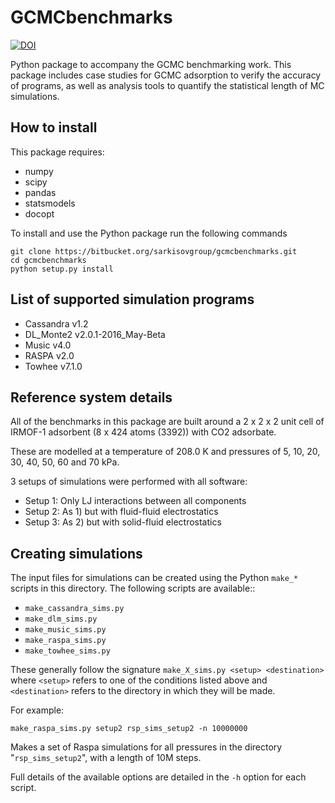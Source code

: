 # GCMCbenchmarks


[![DOI](https://zenodo.org/badge/60168211.svg)](https://zenodo.org/badge/latestdoi/60168211)


Python package to accompany the GCMC benchmarking work.
This package includes case studies for GCMC adsorption to verify the accuracy of programs,
as well as analysis tools to quantify the statistical length of MC simulations.

How to install 
--------------

This package requires:
 * numpy
 * scipy
 * pandas
 * statsmodels
 * docopt

To install and use the Python package run the following commands

```
git clone https://bitbucket.org/sarkisovgroup/gcmcbenchmarks.git
cd gcmcbenchmarks
python setup.py install
```


List of supported simulation programs
-------------------------------------

 - Cassandra v1.2
 - DL_Monte2 v2.0.1-2016_May-Beta
 - Music v4.0
 - RASPA v2.0
 - Towhee v7.1.0


Reference system details
------------------------

All of the benchmarks in this package are built around a 2 x 2 x 2 unit cell of IRMOF-1 adsorbent (8 x 424 atoms (3392))
with CO2 adsorbate.

These are modelled at a temperature of 208.0 K and pressures of 5, 10, 20, 30, 40, 50, 60 and 70 kPa.

3 setups of simulations were performed with all software:

 - Setup 1: Only LJ interactions between all components
 - Setup 2: As 1) but with fluid-fluid electrostatics
 - Setup 3: As 2) but with solid-fluid electrostatics

Creating simulations
--------------------

The input files for simulations can be created using the Python `make_*` scripts
in this directory.  The following scripts are available::

 * `make_cassandra_sims.py`
 * `make_dlm_sims.py`
 * `make_music_sims.py`
 * `make_raspa_sims.py`
 * `make_towhee_sims.py`

These generally follow the signature `make_X_sims.py <setup> <destination>` where `<setup>` refers to one of the conditions listed above and `<destination>` refers to the
directory in which they will be made.

For example:

`make_raspa_sims.py setup2 rsp_sims_setup2 -n 10000000`

Makes a set of Raspa simulations for all pressures in the directory "`rsp_sims_setup2`",
with a length of 10M steps.

Full details of the available options are detailed in the `-h` option for each script.

